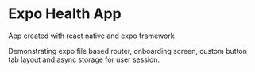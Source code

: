 # Expo Health App

App created with react native and expo framework

Demonstrating expo file based router, onboarding screen, custom button tab layout and async storage for user session.
